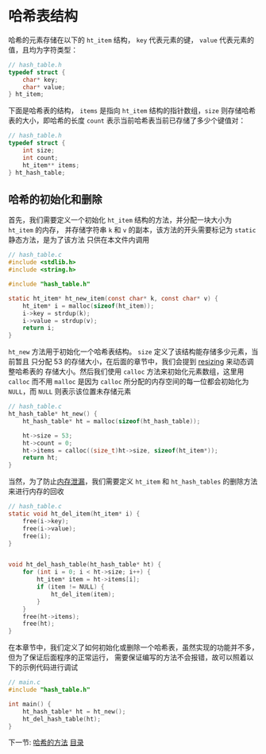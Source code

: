 # 哈希表结构

哈希的元素存储在以下的 `ht_item` 结构， `key` 代表元素的键， `value` 代表元素的值，且均为字符类型：

```c
// hash_table.h
typedef struct {
    char* key;
    char* value;
} ht_item;
```

下面是哈希表的结构， `items` 是指向  `ht_item` 结构的指针数组，`size` 则存储哈希表的大小，即哈希的长度
`count` 表示当前哈希表当前已存储了多少个键值对：

```c
// hash_table.h
typedef struct {
    int size;
    int count;
    ht_item** items;
} ht_hash_table;
```

## 哈希的初始化和删除

首先，我们需要定义一个初始化 `ht_item` 结构的方法，并分配一块大小为 `ht_item` 的内存，
并存储字符串 `k` 和 `v` 的副本，该方法的开头需要标记为 `static` 静态方法，是为了该方法
只供在本文件内调用

```c
// hash_table.c
#include <stdlib.h>
#include <string.h>

#include "hash_table.h"

static ht_item* ht_new_item(const char* k, const char* v) {
    ht_item* i = malloc(sizeof(ht_item));
    i->key = strdup(k);
    i->value = strdup(v);
    return i;
}
```

`ht_new` 方法用于初始化一个哈希表结构。 `size` 定义了该结构能存储多少元素，当前暂且
只分配 53 的存储大小，在后面的章节中，我们会提到 [resizing](../06-resizing) 来动态调整哈希表的
存储大小。然后我们使用 `calloc` 方法来初始化元素数组，这里用 `calloc` 而不用 `malloc` 是因为
`calloc` 所分配的内存空间的每一位都会初始化为 `NULL`，而 `NULL` 则表示该位置未存储元素

```c
// hash_table.c
ht_hash_table* ht_new() {
    ht_hash_table* ht = malloc(sizeof(ht_hash_table));

    ht->size = 53;
    ht->count = 0;
    ht->items = calloc((size_t)ht->size, sizeof(ht_item*));
    return ht;
}
```

当然，为了防止[内存泄漏](https://en.wikipedia.org/wiki/Memory_leak)，我们需要定义 `ht_item`
和 `ht_hash_tables` 的删除方法来进行内存的回收

```c
// hash_table.c
static void ht_del_item(ht_item* i) {
    free(i->key);
    free(i->value);
    free(i);
}


void ht_del_hash_table(ht_hash_table* ht) {
    for (int i = 0; i < ht->size; i++) {
        ht_item* item = ht->items[i];
        if (item != NULL) {
            ht_del_item(item);
        }
    }
    free(ht->items);
    free(ht);
}
```

在本章节中，我们定义了如何初始化或删除一个哈希表，虽然实现的功能并不多，但为了保证后面程序的正常运行，
需要保证编写的方法不会报错，故可以照着以下的示例代码进行调试

```c
// main.c
#include "hash_table.h"

int main() {
    ht_hash_table* ht = ht_new();
    ht_del_hash_table(ht);
}
```

下一节: [哈希的方法](../03-hashing)
[目录](/.translations/zh-cn/README.md#contents)
